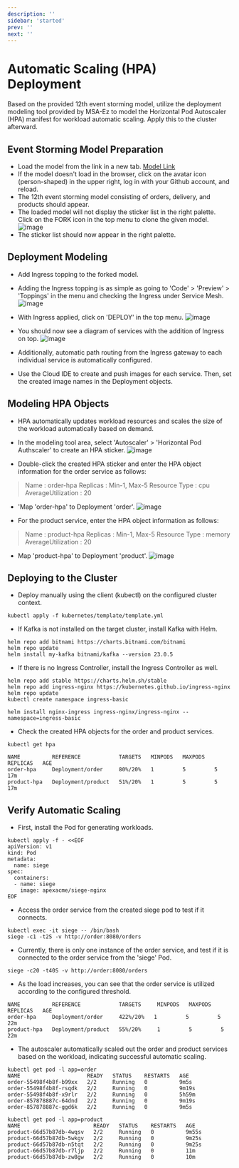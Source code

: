 ```yaml
---
description: ''
sidebar: 'started'
prev: ''
next: ''
---
```

# Automatic Scaling (HPA) Deployment

Based on the provided 12th event storming model, utilize the deployment modeling tool provided by MSA-Ez to model the Horizontal Pod Autoscaler (HPA) manifest for workload automatic scaling. Apply this to the cluster afterward.


## Event Storming Model Preparation

- Load the model from the link in a new tab.
[Model Link](https://www.msaez.io/#/storming/mallbasic-for-ops)
- If the model doesn't load in the browser, click on the avatar icon (person-shaped) in the upper right, log in with your Github account, and reload.
- The 12th event storming model consisting of orders, delivery, and products should appear.
- The loaded model will not display the sticker list in the right palette. Click on the FORK icon in the top menu to clone the given model.
![image](https://github.com/acmexii/demo/assets/35618409/1e16e849-7ae9-4b33-b39c-db4ef0939507)
- The sticker list should now appear in the right palette.

## Deployment Modeling

- Add Ingress topping to the forked model.
- Adding the Ingress topping is as simple as going to 'Code' > 'Preview' > 'Toppings' in the menu and checking the Ingress under Service Mesh.
![image](https://github.com/acmexii/demo/assets/35618409/a55fc02b-2c67-492e-a233-10aee09d3cee)

- With Ingress applied, click on 'DEPLOY' in the top menu.
![image](https://github.com/acmexii/demo/assets/35618409/07d45fce-528a-4261-a1e3-c100e068c6b0)

- You should now see a diagram of services with the addition of Ingress on top.
![image](https://github.com/acmexii/demo/assets/35618409/9a3ffc7d-4910-4b6f-b3a7-0178f15abb17)
- Additionally, automatic path routing from the Ingress gateway to each individual service is automatically configured.

- Use the Cloud IDE to create and push images for each service. Then, set the created image names in the Deployment objects.

## Modeling HPA Objects

- HPA automatically updates workload resources and scales the size of the workload automatically based on demand.
- In the modeling tool area, select 'Autoscaler' > 'Horizontal Pod Authscaler' to create an HPA sticker.
![image](https://github.com/acmexii/demo/assets/35618409/5cc1cdf8-11e0-4fc0-a47a-14173c3317e8)

- Double-click the created HPA sticker and enter the HPA object information for the order service as follows:
> Name : order-hpa
> Replicas : Min-1, Max-5
> Resource Type : cpu
> AverageUtilization : 20
- 'Map 'order-hpa' to Deployment 'order'.
![image](https://github.com/acmexii/demo/assets/35618409/ea13ad2b-ba9d-417f-88bc-1e624e4f5317)

- For the product service, enter the HPA object information as follows:
> Name : product-hpa
> Replicas : Min-1, Max-5
> Resource Type : memory
> AverageUtilization : 20
- Map 'product-hpa' to Deployment 'product'.
![image](https://github.com/acmexii/demo/assets/35618409/5f863b49-842c-4482-be62-4399c6e143c8)

## Deploying to the Cluster

- Deploy manually using the client (kubectl) on the configured cluster context.
```
kubectl apply -f kubernetes/template/template.yml
```
- If Kafka is not installed on the target cluster, install Kafka with Helm.
```
helm repo add bitnami https://charts.bitnami.com/bitnami
helm repo update
helm install my-kafka bitnami/kafka --version 23.0.5
```
- If there is no Ingress Controller, install the Ingress Controller as well.
```
helm repo add stable https://charts.helm.sh/stable
helm repo add ingress-nginx https://kubernetes.github.io/ingress-nginx
helm repo update
kubectl create namespace ingress-basic

helm install nginx-ingress ingress-nginx/ingress-nginx --namespace=ingress-basic
```

- Check the created HPA objects for the order and product services.
```
kubectl get hpa
```
```
NAME          REFERENCE            TARGETS   MINPODS   MAXPODS   REPLICAS   AGE
order-hpa     Deployment/order     80%/20%   1         5         5          17m
product-hpa   Deployment/product   51%/20%   1         5         5          17m
```

## Verify Automatic Scaling

- First, install the Pod for generating workloads.
```
kubectl apply -f - <<EOF
apiVersion: v1
kind: Pod
metadata:
  name: siege
spec:
  containers:
  - name: siege
    image: apexacme/siege-nginx
EOF
```

- Access the order service from the created siege pod to test if it connects.
```
kubectl exec -it siege -- /bin/bash
siege -c1 -t2S -v http://order:8080/orders
```

- Currently, there is only one instance of the order service, and test if it is connected to the order service from the 'siege' Pod.
```
siege -c20 -t40S -v http://order:8080/orders
```
- As the load increases, you can see that the order service is utilized according to the configured threshold.
```
NAME          REFERENCE            TARGETS     MINPODS   MAXPODS   REPLICAS   AGE
order-hpa     Deployment/order     422%/20%   1         5         5          22m
product-hpa   Deployment/product   55%/20%     1         5         5          22m
```

- The autoscaler automatically scaled out the order and product services based on the workload, indicating successful automatic scaling.
```
kubectl get pod -l app=order
NAME                     READY   STATUS    RESTARTS   AGE
order-55498f4b8f-b99xx   2/2     Running   0          9m5s
order-55498f4b8f-rsqdk   2/2     Running   0          9m19s
order-55498f4b8f-x9rlr   2/2     Running   0          5h59m
order-857878887c-64dnd   2/2     Running   0          9m19s
order-857878887c-ggd6k   2/2     Running   0          9m5s
```

```
kubectl get pod -l app=product
NAME                       READY   STATUS    RESTARTS   AGE
product-66d57b87db-4wqsv   2/2     Running   0          9m55s
product-66d57b87db-5wkgv   2/2     Running   0          9m25s
product-66d57b87db-n5tqt   2/2     Running   0          9m25s
product-66d57b87db-r7ljp   2/2     Running   0          11m
product-66d57b87db-zw8gw   2/2     Running   0          10m
```

